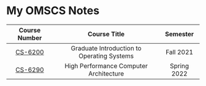 # My OMSCS Notes

| Course Number | Course Title | Semester |
| :--: | :--:| :--: |
| [CS-6200](/cs-6200) | Graduate Introduction to Operating Systems | Fall 2021 |
| [CS-6290](/cs-6290) | High Performance Computer Architecture | Spring 2022 |
